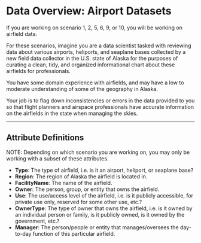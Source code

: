 # Data Overview: Airport Datasets

If you are working on scenario 1, 2, 5, 6, 9, or 10, you will be working on airfield data.

For these scenarios, imagine you are a data scientist tasked with reviewing data about various airports, heliports, and seaplane bases collected by a new field data collector in the U.S. state of Alaska for the purposes of curating a clean, tidy, and organized informational chart about these airfields for professionals.

You have some domain experience with airfields, and may have a low to moderate understanding of some of the geography in Alaska. 

Your job is to flag down inconsistencies or errors in the data provided to you so that flight planners and airspace professionals have accurate information on the airfields in the state when managing the skies.

---

## **Attribute Definitions**
NOTE: Depending on which scenario you are working on, you may only be working with a subset of these attributes.
- **Type**: The type of airfield, i.e. is it an airport, heliport, or seaplane base?
- **Region**: The region of Alaska the airfield is located in.
- **FacilityName**: The name of the airfield.
- **Owner**: The person, group, or entity that owns the airfield.
- **Use**: The use/access level of the airfield, i.e. is it publicly accessible, for private use only, reserved for some other use, etc.?
- **OwnerType**: The type of owner that owns the airfield, i.e. is it owned by an individual person or family, is it publicly owned, is it owned by the government, etc.?
- **Manager**: The person/people or entity that manages/oversees the day-to-day function of this particular airfield.
